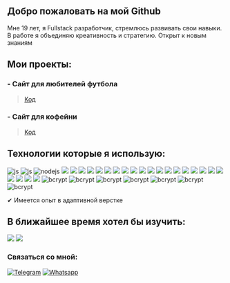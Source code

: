 ## Добро пожаловать на мой Github

<p>Мне 19 лет, я Fullstack разработчик, стремлюсь развивать свои навыки. В работе я объединяю креативность и стратегию. Открыт к новым знаниям</p>

## Мои проекты:
### - Сайт для любителей футбола ###

> [Код](https://github.com/MamakaevRakhim/project-football)

### - Сайт для кофейни
> [Код](https://github.com/adam-azhigov/BackendSolo)


## Технологии которые я использую:

<div>
<img src="https://img.shields.io/badge/-JavaScript-090909?style=for-the-badge&logo=javascript&logoColor=yellow" alt="js"/>
<img src="https://img.shields.io/badge/-Webpack-090909?style=for-the-badge&logo=webpack&logoColor=lightblue" alt="js"/>
<img src="https://img.shields.io/badge/-Node.js-090909?style=for-the-badge&logo=node.js&logoColor=gree" alt="nodejs"/>
<img src="https://img.shields.io/badge/-React-090909?style=for-the-badge&logo=react&logoColor=00FFFF"/>
<img src="https://img.shields.io/badge/-React hooks-090909?style=for-the-badge&logo=redux&logoColor=00FFFF"/>
<img src="https://img.shields.io/badge/-Redux-090909?style=for-the-badge&logo=redux&logoColor=8A2BE2"/>
<img src="https://img.shields.io/badge/-Redux thunk-090909?style=for-the-badge&logo=redux&logoColor=8A2BE2"/>
<img src="https://img.shields.io/badge/-Redux devtools-090909?style=for-the-badge&logo=redux&logoColor=8A2BE2"/>
<img src="https://img.shields.io/badge/-ReactRouter-090909?style=for-the-badge&logo=ReactRouter&logoColor=read"/>
<img src="https://img.shields.io/badge/-express-090909?style=for-the-badge&logo=express&logoColor=green"/>
<img src="https://img.shields.io/badge/-MongoDB-090909?style=for-the-badge&logo=mongodb&logoColor=gree"/>
<img src="https://img.shields.io/badge/-MaterialUI-090909?style=for-the-badge&logo=materialUI&logoColor=47C5FB"/>
<img src="https://img.shields.io/badge/-bootstrap-090909?style=for-the-badge&logo=bootstrap&logoColor=aqua"/>
<img src="https://img.shields.io/badge/-heroku-090909?style=for-the-badge&logo=heroku&logoColor=write"/>
<img src="https://img.shields.io/static/v1?style=for-the-badge&message=CSS3&color=000000&logo=CSS3&logoColor=1572B6&label="/>
<img src="https://img.shields.io/static/v1?style=for-the-badge&message=ESLint&color=000000&logo=ESLint&logoColor=4B32C3&label="/>
<img src="https://img.shields.io/static/v1?style=for-the-badge&message=GitHub&color=000000&logo=GitHub&logoColor=FFFFFF&label="/>
<img src="https://img.shields.io/static/v1?style=for-the-badge&message=HTML5&color=000000&logo=HTML5&logoColor=E34F26&label="/>
<img src="https://img.shields.io/static/v1?style=for-the-badge&message=Nodemon&color=000000&logo=Nodemon&logoColor=76D04B&label="/>
<img src="https://img.shields.io/static/v1?style=for-the-badge&message=Postman&color=000000&logo=Postman&logoColor=FF6C37&label="/>
<img src="https://img.shields.io/static/v1?style=for-the-badge&message=Prettier&color=000000&logo=Prettier&logoColor=F7B93E&label="/>
<img src="https://img.shields.io/static/v1?style=for-the-badge&message=BABEL&color=000000&logo=babel&logoColor=F7B93E&label="/>
<img src="https://img.shields.io/static/v1?style=for-the-badge&message=mapbox gl&color=000000&logo=mapbox&logoColor=lightblue&label="/>
<img src="https://img.shields.io/static/v1?style=for-the-badge&message=react mapbox gl&color=000000&logo=mapbox&logoColor=lightblue&label="/>
<img src="https://img.shields.io/static/v1?style=for-the-badge&message=mongo db&color=000000&logo=mongodb&logoColor=green&label="/>
<img src="https://img.shields.io/static/v1?style=for-the-badge&message=jsonwebtoken&color=000000&logo=json&logoColor=darkorange&label="/>
<img alt="bcrypt" src="https://img.shields.io/badge/bcrypt-✔-green?style=for-the-badge&logo">
<img alt="bcrypt" src="https://img.shields.io/badge/express handlebars-✔-green?style=for-the-badge&logo">
<img alt="bcrypt" src="https://img.shields.io/badge/cors-✔-green?style=for-the-badge&logo">
<img alt="bcrypt" src="https://img.shields.io/badge/mongoose-✔-green?style=for-the-badge&logo=mongoose">
<img alt="bcrypt" src="https://img.shields.io/badge/dotenv-✔-green?style=for-the-badge&logo=dotenv">
<img alt="bcrypt" src="https://img.shields.io/badge/http_status-✔-green?style=for-the-badge&logo=http">
<img alt="bcrypt" src="https://img.shields.io/badge/style components-✔-green?style=for-the-badge&logo=style">
</div>

<p>✔ Имеется опыт в адаптивной верстке</p>

## В ближайшее время хотел бы изучить:

<div>
<img src="https://img.shields.io/static/v1?style=for-the-badge&message=Vue js&color=000000&logo=v&logoColor=purple&label="/>
<img src="https://img.shields.io/static/v1?style=for-the-badge&message=Typescript&color=000000&logo=typescript&logoColor=orange&label="/>
</div>

### Связаться со мной:

[![Telegram](https://img.shields.io/badge/Telegram-black?style=social&logo=telegram)](https://t.me/Chelovek955)
[![Whatsapp](https://img.shields.io/badge/Whatsapp-black?style=social&logo=whatsapp)](https://api.whatsapp.com/send?phone=79640746397&text=%D0%94%D0%BE%D0%B1%D1%80%D1%8B%D0%B9%20%D0%B4%D0%B5%D0%BD%D1%8C%2C%20%D1%8F%20%D0%BF%D0%BE%20%D0%BF%D0%BE%D0%B2%D0%BE%D0%B4%D1%83...)
